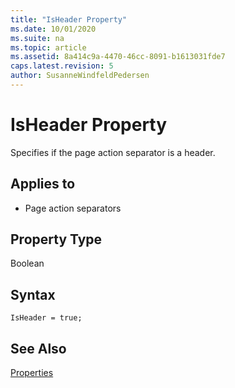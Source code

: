 ```yaml
---
title: "IsHeader Property"
ms.date: 10/01/2020
ms.suite: na
ms.topic: article
ms.assetid: 8a414c9a-4470-46cc-8091-b1613031fde7
caps.latest.revision: 5
author: SusanneWindfeldPedersen
---
```


# IsHeader Property

Specifies if the page action separator is a header.
  
## Applies to  

- Page action separators
  
## Property Type

Boolean

## Syntax

```AL
IsHeader = true;
```
 
  
## See Also

[Properties](devenv-properties.md)
